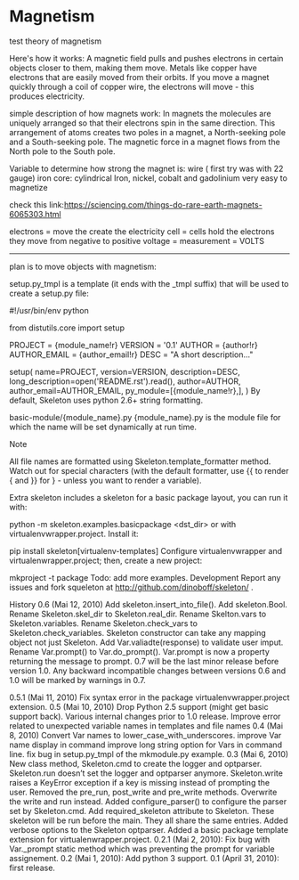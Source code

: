 # Magnetism
test theory of magnetism

Here's how it works: A magnetic field pulls and pushes electrons in certain objects closer to them, making them move. 
Metals like copper have electrons that are easily moved from their orbits. 
If you move a magnet quickly through a coil of copper wire, the electrons will move - this produces electricity.

simple  description of how  magnets  work:
In magnets the molecules are uniquely arranged so that their electrons spin in the same direction. 
This arrangement of atoms creates two poles in a magnet, a North-seeking pole and a South-seeking pole. 
The magnetic force in a magnet flows from the North pole to the South pole.

Variable to determine how strong the magnet is:
   wire ( first try was  with  22 gauge)
   iron core:  cylindrical
   Iron, nickel, cobalt and gadolinium   very easy  to magnetize

check this link:https://sciencing.com/things-do-rare-earth-magnets-6065303.html

electrons = move the  create the  electricity
cell    =  cells  hold the   electrons   they move  from  negative to positive
voltage =  measurement = VOLTS

_________________________________________________________________________________________________________________________________________

plan is  to move  objects  with magnetism:

setup.py_tmpl is a template (it ends with the _tmpl suffix) that will be used to create a setup.py file:

#!/usr/bin/env python

from distutils.core import setup


PROJECT = {module_name!r}
VERSION = '0.1'
AUTHOR = {author!r}
AUTHOR_EMAIL = {author_email!r}
DESC = "A short description..."

setup(
    name=PROJECT,
    version=VERSION,
    description=DESC,
    long_description=open('README.rst').read(),
    author=AUTHOR,
    author_email=AUTHOR_EMAIL,
    py_module=[{module_name!r},],
)
By default, Skeleton uses python 2.6+ string formatting.

basic-module/{module_name}.py
{module_name}.py is the module file for which the name will be set dynamically at run time.

Note

All file names are formatted using Skeleton.template_formatter method. Watch out for special characters (with the default formatter, use {{ to render { and }} for } - unless you want to render a variable).

Extra
skeleton includes a skeleton for a basic package layout, you can run it with:

python -m skeleton.examples.basicpackage <dst_dir>
or with virtualenvwrapper.project. Install it:

pip install skeleton[virtualenv-templates]
Configure virtualenvwrapper and virtualenwrapper.project; then, create a new project:

mkproject -t package <project name>
Todo:
add more examples.
Development
Report any issues and fork squeleton at http://github.com/dinoboff/skeleton/ .

History
0.6 (Mai 12, 2010)
Add skeleton.insert_into_file().
Add skeleton.Bool.
Rename Skeleton.skel_dir to Skeleton.real_dir.
Rename Skelton.vars to Skeleton.variables.
Rename Skeleton.check_vars to Skeleton.check_variables.
Skeleton constructor can take any mapping object not just Skeleton.
Add Var.valiadte(response) to validate user imput.
Rename Var.prompt() to Var.do_prompt(). Var.prompt is now a property returning the message to prompt.
0.7 will be the last minor release before version 1.0. Any backward incompatible changes between versions 0.6 and 1.0 will be marked by warnings in 0.7.

0.5.1 (Mai 11, 2010)
Fix syntax error in the package virtualenvwrapper.project extension.
0.5 (Mai 10, 2010)
Drop Python 2.5 support (might get basic support back).
Various internal changes prior to 1.0 release.
Improve error related to unexpected variable names in templates and file names
0.4 (Mai 8, 2010)
Convert Var names to lower_case_with_underscores.
improve Var name display in command
improve long string option for Vars in command line.
fix bug in setup.py_tmpl of the mkmodule.py example.
0.3 (Mai 6, 2010)
New class method, Skeleton.cmd to create the logger and optparser.
Skeleton.run doesn’t set the logger and optparser anymore.
Skeleton.write raises a KeyError exception if a key is missing instead of prompting the user.
Removed the pre_run, post_write and pre_write methods. Overwrite the write and run instead.
Added configure_parser() to configure the parser set by Skeleton.cmd.
Add required_skeleton attribute to Skeleton. These skeleton will be run before the main. They all share the same entries.
Added verbose options to the Skeleton optparser.
Added a basic package template extension for virtualenwrapper.project.
0.2.1 (Mai 2, 2010):
Fix bug with Var._prompt static method which was preventing the prompt for variable assignement.
0.2 (Mai 1, 2010):
Add python 3 support.
0.1 (April 31, 2010):
first release.
